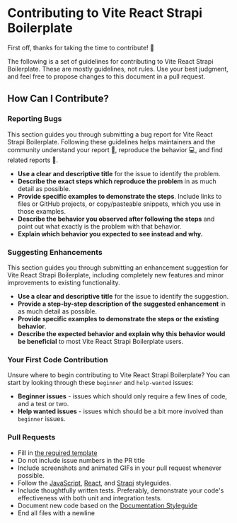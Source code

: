 # Contributing to Vite React Strapi Boilerplate

First off, thanks for taking the time to contribute! 🎉

The following is a set of guidelines for contributing to Vite React Strapi Boilerplate. These are mostly guidelines, not rules. Use your best judgment, and feel free to propose changes to this document in a pull request.

## How Can I Contribute?

### Reporting Bugs

This section guides you through submitting a bug report for Vite React Strapi Boilerplate. Following these guidelines helps maintainers and the community understand your report 📝, reproduce the behavior 💻, and find related reports 🔎.

- **Use a clear and descriptive title** for the issue to identify the problem.
- **Describe the exact steps which reproduce the problem** in as much detail as possible.
- **Provide specific examples to demonstrate the steps**. Include links to files or GitHub projects, or copy/pasteable snippets, which you use in those examples.
- **Describe the behavior you observed after following the steps** and point out what exactly is the problem with that behavior.
- **Explain which behavior you expected to see instead and why.**

### Suggesting Enhancements

This section guides you through submitting an enhancement suggestion for Vite React Strapi Boilerplate, including completely new features and minor improvements to existing functionality.

- **Use a clear and descriptive title** for the issue to identify the suggestion.
- **Provide a step-by-step description of the suggested enhancement** in as much detail as possible.
- **Provide specific examples to demonstrate the steps or the existing behavior**.
- **Describe the expected behavior and explain why this behavior would be beneficial** to most Vite React Strapi Boilerplate users.

### Your First Code Contribution

Unsure where to begin contributing to Vite React Strapi Boilerplate? You can start by looking through these `beginner` and `help-wanted` issues:

- **Beginner issues** - issues which should only require a few lines of code, and a test or two.
- **Help wanted issues** - issues which should be a bit more involved than `beginner` issues.

### Pull Requests

- Fill in [the required template](PULL_REQUEST_TEMPLATE.md)
- Do not include issue numbers in the PR title
- Include screenshots and animated GIFs in your pull request whenever possible.
- Follow the [JavaScript](#javascript-styleguide), [React](#react-styleguide), and [Strapi](#strapi-styleguide) styleguides.
- Include thoughtfully written tests. Preferably, demonstrate your code's effectiveness with both unit and integration tests.
- Document new code based on the [Documentation Styleguide](#documentation-styleguide)
- End all files with a newline